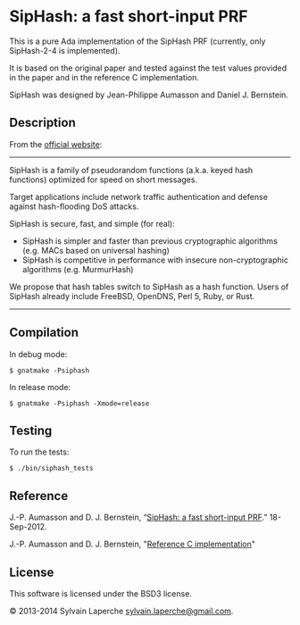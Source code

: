 # SipHash: a fast short-input PRF

This is a pure Ada implementation of the SipHash PRF (currently, only
SipHash-2-4 is implemented).

It is based on the original paper and tested against the test values provided in
the paper and in the reference C implementation.

SipHash was designed by Jean-Philippe Aumasson and Daniel J. Bernstein.

## Description

From the [official website](https://131002.net/siphash/):

--------------------------------------------------------------------------------

SipHash is a family of pseudorandom functions (a.k.a. keyed hash functions)
optimized for speed on short messages.

Target applications include network traffic authentication and defense against
hash-flooding DoS attacks.

SipHash is secure, fast, and simple (for real):

* SipHash is simpler and faster than previous cryptographic algorithms (e.g.
  MACs based on universal hashing)
* SipHash is competitive in performance with insecure non-cryptographic
  algorithms (e.g. MurmurHash)

We propose that hash tables switch to SipHash as a hash function. Users of
SipHash already include FreeBSD, OpenDNS, Perl 5, Ruby, or Rust. 

--------------------------------------------------------------------------------

## Compilation

In debug mode:

    $ gnatmake -Psiphash

In release mode:

    $ gnatmake -Psiphash -Xmode=release

## Testing

To run the tests:

    $ ./bin/siphash_tests

## Reference

J.-P. Aumasson and D. J. Bernstein,
“[SipHash: a fast short-input PRF](https://131002.net/siphash/siphash.pdf).”
18-Sep-2012.


J.-P. Aumasson and D. J. Bernstein,
"[Reference C implementation](https://131002.net/siphash/siphash24.c)"

## License

This software is licensed under the BSD3 license.

© 2013-2014 Sylvain Laperche <sylvain.laperche@gmail.com>.
